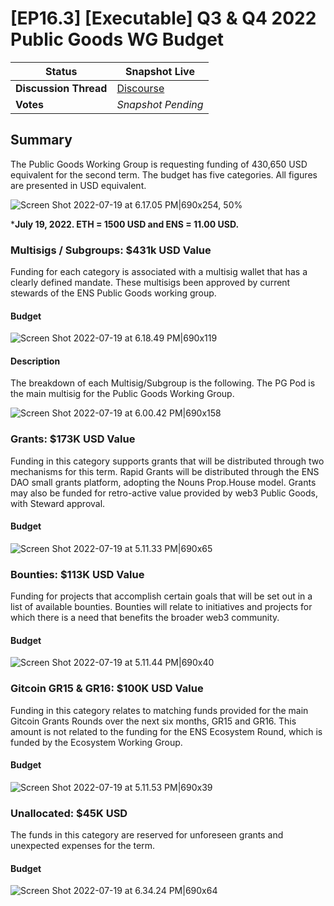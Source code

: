 # \[EP16.3] \[Executable] Q3 & Q4 2022 Public Goods WG Budget

| **Status**  | Snapshot Live |
| ---- | ---- |
| **Discussion Thread** | [Discourse](https://discuss.ens.domains/t/discuss-the-public-goods-q3-q4-budget-request/13759) |
| **Votes**  | *Snapshot Pending* |

## Summary

The Public Goods Working Group is requesting funding of 430,650 USD equivalent for the second term. The budget has five categories. All figures are presented in USD equivalent.

![Screen Shot 2022-07-19 at 6.17.05 PM|690x254, 50%](../img/ep16-3-img1.png)

***July 19, 2022. ETH = 1500 USD and ENS = 11.00 USD.**

### Multisigs / Subgroups: $431k USD Value

Funding for each category is associated with a multisig wallet that has a clearly defined mandate. These multisigs been approved by current stewards of the ENS Public Goods working group.

#### Budget
![Screen Shot 2022-07-19 at 6.18.49 PM|690x119](../img/ep16-3-img2.png)


#### Description

The breakdown of each Multisig/Subgroup is the following. The PG Pod is the main multisig for the Public Goods Working Group.

![Screen Shot 2022-07-19 at 6.00.42 PM|690x158](../img/ep16-3-img3.png)

### Grants: $173K USD Value

Funding in this category supports grants that will be distributed through two mechanisms for this term. Rapid Grants will be distributed through the ENS DAO small grants platform, adopting the Nouns Prop.House model. Grants may also be funded for retro-active value provided by web3 Public Goods, with Steward approval.

#### Budget

![Screen Shot 2022-07-19 at 5.11.33 PM|690x65](../img/ep16-3-img4.jpeg)


### Bounties: $113K USD Value

Funding for projects that accomplish certain goals that will be set out in a list of available bounties. Bounties will relate to initiatives and projects for which there is a need that benefits the broader web3 community.

#### Budget

![Screen Shot 2022-07-19 at 5.11.44 PM|690x40](../img/ep16-3-img5.png)


### Gitcoin GR15 & GR16: $100K USD Value

Funding in this category relates to matching funds provided for the main Gitcoin Grants Rounds over the next six months, GR15 and GR16. This amount is not related to the funding for the ENS Ecosystem Round, which is funded by the Ecosystem Working Group.

#### Budget

![Screen Shot 2022-07-19 at 5.11.53 PM|690x39](../img/ep16-3-img6.png)



### Unallocated: $45K USD

The funds in this category are reserved for unforeseen grants and unexpected expenses for the term.

#### Budget
![Screen Shot 2022-07-19 at 6.34.24 PM|690x64](../img/ep16-3-img7.png)
